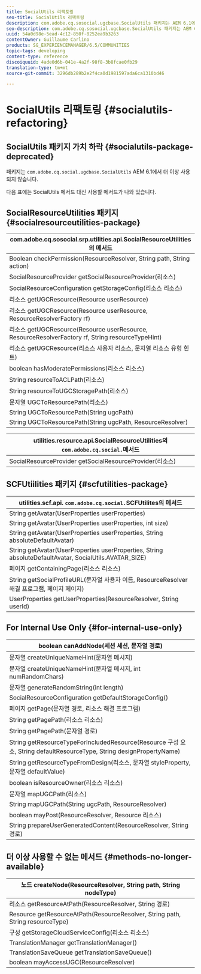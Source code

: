 ```yaml
---
title: SocialUtils 리팩토링
seo-title: SocialUtils 리팩토링
description: com.adobe.cq.sosocial.ugcbase.SocialUtils 패키지는 AEM 6.1에서 더 이상 사용되지 않습니다.
seo-description: com.adobe.cq.sosocial.ugcbase.SocialUtils 패키지는 AEM 6.1에서 더 이상 사용되지 않습니다.
uuid: 54a0d98e-5ead-4c12-850f-8252ea9b3263
contentOwner: Guillaume Carlino
products: SG_EXPERIENCEMANAGER/6.5/COMMUNITIES
topic-tags: developing
content-type: reference
discoiquuid: 4ade0d6b-041e-4a2f-98f8-3b8fcae0fb29
translation-type: tm+mt
source-git-commit: 3296db289b2e2f4ca0d1981597ada6ca1310bd46

---
```



# SocialUtils 리팩토링 {#socialutils-refactoring}

## SocialUtils 패키지 가치 하락 {#socialutils-package-deprecated}

패키지는 `com.adobe.cq.social.ugcbase.SocialUtils` AEM 6.1에서 더 이상 사용되지 않습니다.

다음 표에는 SocialUtils 메서드 대신 사용할 메서드가 나와 있습니다.

## SocialResourceUtilities 패키지 {#socialresourceutilities-package}

| com.adobe.cq.sosocial.srp.utilities.api.SocialResourceUtilities의 메서드 |
|---|
| Boolean checkPermission(ResourceResolver, String path, String action) |  |
| SocialResourceProvider getSocialResourceProvider(리소스) |  |
| SocialResourceConfiguration getStorageConfig(리소스 리소스) |  |
| 리소스 getUGCResource(Resource userResource) |  |
| 리소스 getUGCResource(Resource userResource, ResourceResolverFactory rf) | 새 항목 |
| 리소스 getUGCResource(Resource userResource, ResourceResolverFactory rf, String resourceTypeHint) | 새 항목 |
| 리소스 getUGCResource(리소스 사용자 리소스, 문자열 리소스 유형 힌트) |  |
| boolean hasModeratePermissions(리소스 리소스) |  |
| String resourceToACLPath(리소스) |  |
| String resourceToUGCStoragePath(리소스) | string resourceToUGCPath(리소스 리소스) 대체 |
| 문자열 UGCToResourcePath(리소스) |  |
| String UGCToResourcePath(String ugcPath) | 메서드 서명이 변경되었습니다. |
| String UGCToResourcePath(String ugcPath, ResourceResolver) | 새 항목 |

| utilities.resource.api.SocialResourceUtilities의 `com.adobe.cq.social.`메서드 |
|---|
| SocialResourceProvider getSocialResourceProvider(리소스) | socialResourceProvider getConfiguredProvider(리소스 리소스) 대체 |

## SCFUtiilities 패키지 {#scfutilities-package}

| utilities.scf.api. `com.adobe.cq.social.`SCFUtilites의 메서드 |
|---|
| String getAvatar(UserProperties userProperties) |
| String getAvatar(UserProperties userProperties, int size) |
| String getAvatar(UserProperties userProperties, String absoluteDefaultAvatar) |
| String getAvatar(UserProperties userProperties, String absoluteDefaultAvatar, SocialUtils.AVATAR_SIZE) |
| 페이지 getContainingPage(리소스 리소스) |
| String getSocialProfileURL(문자열 사용자 이름, ResourceResolver 해결 프로그램, 페이지 페이지) |
| UserProperties getUserProperties(ResourceResolver, String userId) |

## For Internal Use Only {#for-internal-use-only}

| boolean canAddNode(세션 세션, 문자열 경로) |
|---|
| 문자열 createUniqueNameHint(문자열 메시지) |
| 문자열 createUniqueNameHint(문자열 메시지, int numRandomChars) |
| 문자열 generateRandomString(int length) |
| SocialResourceConfiguration getDefaultStorageConfig() |
| 페이지 getPage(문자열 경로, 리소스 해결 프로그램) |
| String getPagePath(리소스 리소스) |
| String getPagePath(문자열 경로) |
| String getResourceTypeForIncludedResource(Resource 구성 요소, String defaultResourceType, String designPropertyName) |
| String getResourceTypeFromDesign(리소스, 문자열 styleProperty, 문자열 defaultValue) |
| boolean isResourceOwner(리소스 리소스) |
| 문자열 mapUGCPath(리소스) |
| String mapUGCPath(String ugcPath, ResourceResolver) |
| boolean mayPost(ResourceResolver, Resource 리소스) |
| String prepareUserGeneratedContent(ResourceResolver, String 경로) |

## 더 이상 사용할 수 없는 메서드 {#methods-no-longer-available}

| 노드 createNode(ResourceResolver, String path, String nodeType) |
|---|
| 리소스 getResourceAtPath(ResourceResolver, String 경로) |
| Resource getResourceAtPath(ResourceResolver, String path, String resourceType) |
| 구성 getStorageCloudServiceConfig(리소스 리소스) |
| TranslationManager getTranslationManager() |
| TranslationSaveQueue getTranslationSaveQueue() |
| boolean mayAccessUGC(ResourceResolver) |

